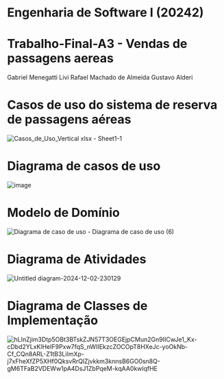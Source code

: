 # Engenharia de Software I (20242)
# Trabalho-Final-A3 - Vendas de passagens aereas

Gabriel Menegatti Livi
Rafael Machado de Almeida
Gustavo Alderi

# Casos de uso do sistema de reserva de passagens aéreas


![Casos_de_Uso_Vertical xlsx - Sheet1-1](https://github.com/user-attachments/assets/33a97bf7-e7f3-4f19-b7d3-2c4f0d089f81)





# Diagrama de casos de uso

![image](https://github.com/user-attachments/assets/24e5103f-110c-4cf6-ba81-5113d9dd2e4b)





# Modelo de Domínio

![Diagrama de caso de uso - Diagrama de caso de uso (6)](https://github.com/user-attachments/assets/ee9ef44e-bc98-4062-ac18-b37aec0aa74a)





# Diagrama de Atividades



![Untitled diagram-2024-12-02-230129](https://github.com/user-attachments/assets/8960feac-6d3f-43c9-8045-78e38d5b5af6)



# Diagrama de Classes de Implementação



![hLInZjim3Dtp5OBt3BTskZJN57T3OEGEjpCMun2Gn9IICwJe1_Kx-cDbd2YLxKlHeIF9Pxw7fqS_nWIIEkzcZOCOpT8HXeJc-yoOkNb-Cf_CQn8ARL-Z1tB3LiImXp-j7xFheXfZP5XHf0QksvRrQlZjvkkm3knnsB6GO0sn8Q-gM6TFaB2VDEWw1pA4DsJ1ZbPqeM-kqAA0kwlqfHE](https://github.com/user-attachments/assets/b30c8e61-9b36-4990-9c91-e65dc1a9682f)









